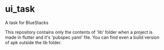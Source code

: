 # ui_task
A task for BlueStacks

This repository contains only the contents of 'lib' folder when a project is made in flutter and it's 'pubspec.yaml' file.
You can find even a build version of apk outside the lib folder.
